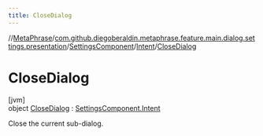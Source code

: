 ```yaml
---
title: CloseDialog
---
```

//[MetaPhrase](../../../../../index.html)/[com.github.diegoberaldin.metaphrase.feature.main.dialog.settings.presentation](../../../index.html)/[SettingsComponent](../../index.html)/[Intent](../index.html)/[CloseDialog](index.html)



# CloseDialog



[jvm]\
object [CloseDialog](index.html) : [SettingsComponent.Intent](../index.html)

Close the current sub-dialog.


